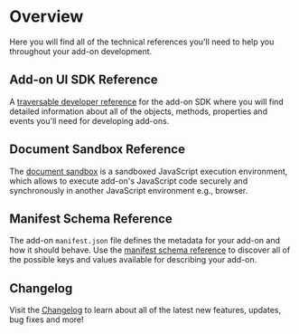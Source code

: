 # Overview
Here you will find all of the technical references you'll need to help you throughout your add-on development.

## Add-on UI SDK Reference
A [traversable developer reference](./addonsdk/) for the add-on SDK where you will find detailed information about all of the objects, methods, properties and events you'll need for developing add-ons.

## Document Sandbox Reference
The [document sandbox](./authoring/) is a sandboxed JavaScript execution environment, which allows to execute add-on's JavaScript code securely and synchronously in another JavaScript environment e.g., browser.

## Manifest Schema Reference
The add-on `manifest.json` file defines the metadata for your add-on and how it should behave. Use the [manifest schema reference](./manifest/) to discover all of the possible keys and values available for describing your add-on.

## Changelog 
Visit the [Changelog](./changelog.md) to learn about all of the latest new features, updates, bug fixes and more! 
